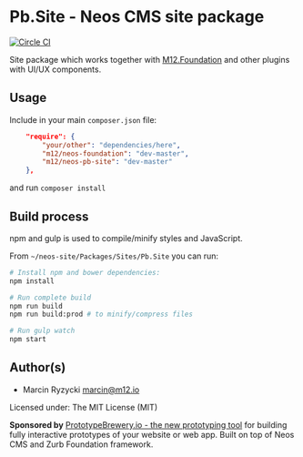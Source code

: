 # Pb.Site - Neos CMS site package
[![Circle CI](https://circleci.com/gh/million12/Pb.Site.svg?style=svg)](https://circleci.com/gh/million12/Pb.Site)

Site package which works together with [M12.Foundation](https://github.com/million12/M12.Foundation)
and other plugins with UI/UX components.


## Usage

Include in your main `composer.json` file:  
``` json
    "require": {
        "your/other": "dependencies/here",
        "m12/neos-foundation": "dev-master",
        "m12/neos-pb-site": "dev-master"
    },
```  
and run `composer install`


## Build process

npm and gulp is used to compile/minify styles and JavaScript.

From `~/neos-site/Packages/Sites/Pb.Site` you can run:

``` bash
# Install npm and bower dependencies:
npm install

# Run complete build
npm run build
npm run build:prod # to minify/compress files

# Run gulp watch
npm start
```


## Author(s)

* Marcin Ryzycki marcin@m12.io  

Licensed under: The MIT License (MIT)

**Sponsored by** [PrototypeBrewery.io - the new prototyping tool](http://prototypebrewery.io/) 
for building fully interactive prototypes of your website or web app. Built on top of 
Neos CMS and Zurb Foundation framework.
